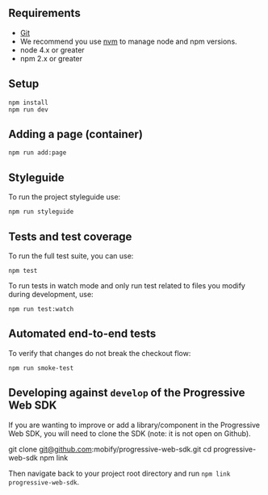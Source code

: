 ## Requirements

- [Git](https://git-scm.com/)
- We recommend you use [nvm](https://github.com/creationix/nvm#installation) to
manage node and npm versions.
- node 4.x or greater
- npm 2.x or greater

## Setup

```
npm install
npm run dev
```

## Adding a page (container)

```
npm run add:page
```

## Styleguide

To run the project styleguide use:

```
npm run styleguide
```

## Tests and test coverage

To run the full test suite, you can use:

```
npm test
```

To run tests in watch mode and only run test related to files you modify during development, use:

```
npm run test:watch
```

## Automated end-to-end tests

To verify that changes do not break the checkout flow:

```
npm run smoke-test
```

## Developing against `develop` of the Progressive Web SDK

If you are wanting to improve or add a library/component in the Progressive Web SDK,
you will need to clone the SDK (note: it is not open on Github).

git clone git@github.com:mobify/progressive-web-sdk.git
cd progressive-web-sdk
npm link

Then navigate back to your project root directory and run `npm link progressive-web-sdk`.
